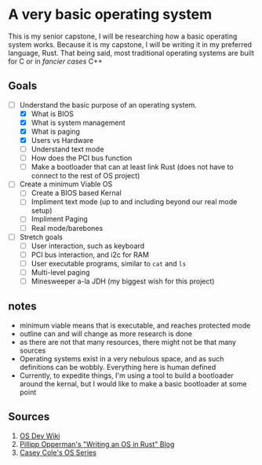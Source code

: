 # A very basic operating system
This is my senior capstone, I will be researching how a basic operating system works. 
Because it is my capstone, I will be writing it in my preferred language, Rust. That being said, most traditional operating systems are built for C or in *fancier cases* C++

## Goals
- [ ] Understand the basic purpose of an operating system.
    - [x] What is BIOS
    - [x] What is system management
    - [x] What is paging
    - [x] Users vs Hardware
    - [ ] Understand text mode
    - [ ] How does the PCI bus function
    - [ ] Make a bootloader that can at least link Rust (does not have to connect to the rest of OS project)
- [ ] Create a minimum Viable OS 
    - [ ] Create a BIOS based Kernal
    - [ ] Impliment text mode (up to and including beyond our real mode setup)
    - [ ] Impliment Paging
    - [ ] Real mode/barebones
- [ ] Stretch goals
    - [ ] User interaction, such as keyboard
    - [ ] PCI bus interaction, and i2c for RAM
    - [ ] User executable programs, similar to `cat` and `ls`
    - [ ] Multi-level paging
    - [ ] Minesweeper a-la JDH (my biggest wish for this project)

## notes
- minimum viable means that is executable, and reaches protected mode
- outline can and will change as more research is done
- as there are not that many resources, there might not be that many sources
- Operating systems exist in a very nebulous space, and as such definitions can be wobbly. Everything here is human defined
- Currently, to expedite things, I'm using a tool to build a bootloader around the kernal, but I would like to make a basic bootloader at some point

## Sources
1. [OS Dev Wiki](https://wiki.osdev.org/Main_Page)
2. [Pillipp Opperman's "Writing an OS in Rust" Blog](https://os.phil-opp.com/) 
3. [Casey Cole's OS Series](https://www.youtube.com/watch?v=dFrDy8910j8&list=PLWCT05ePsnGww5psXWHRLG7p30eKKt1Pd)
